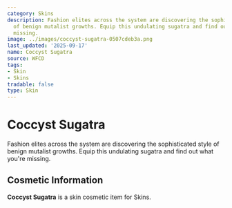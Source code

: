 ```yaml
---
category: Skins
description: Fashion elites across the system are discovering the sophisticated style
  of benign mutalist growths. Equip this undulating sugatra and find out what you're
  missing.
image: ../images/coccyst-sugatra-0507cdeb3a.png
last_updated: '2025-09-17'
name: Coccyst Sugatra
source: WFCD
tags:
- Skin
- Skins
tradable: false
type: Skin
---
```


# Coccyst Sugatra

Fashion elites across the system are discovering the sophisticated style of benign mutalist growths. Equip this undulating sugatra and find out what you're missing.

## Cosmetic Information

**Coccyst Sugatra** is a skin cosmetic item for Skins.

